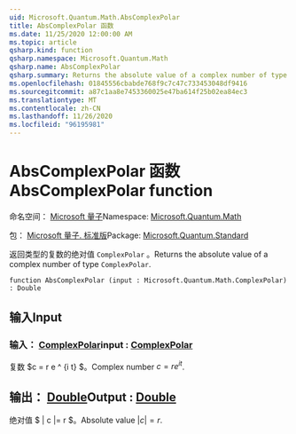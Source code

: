 ```yaml
---
uid: Microsoft.Quantum.Math.AbsComplexPolar
title: AbsComplexPolar 函数
ms.date: 11/25/2020 12:00:00 AM
ms.topic: article
qsharp.kind: function
qsharp.namespace: Microsoft.Quantum.Math
qsharp.name: AbsComplexPolar
qsharp.summary: Returns the absolute value of a complex number of type `ComplexPolar`.
ms.openlocfilehash: 01845556cbabde768f9c7c47c733453048df9416
ms.sourcegitcommit: a87c1aa8e7453360025e47ba614f25b02ea84ec3
ms.translationtype: MT
ms.contentlocale: zh-CN
ms.lasthandoff: 11/26/2020
ms.locfileid: "96195981"
---
```

# <a name="abscomplexpolar-function"></a><span data-ttu-id="0a10b-102">AbsComplexPolar 函数</span><span class="sxs-lookup"><span data-stu-id="0a10b-102">AbsComplexPolar function</span></span>

<span data-ttu-id="0a10b-103">命名空间： [Microsoft 量子](xref:Microsoft.Quantum.Math)</span><span class="sxs-lookup"><span data-stu-id="0a10b-103">Namespace: [Microsoft.Quantum.Math](xref:Microsoft.Quantum.Math)</span></span>

<span data-ttu-id="0a10b-104">包： [Microsoft 量子. 标准版](https://nuget.org/packages/Microsoft.Quantum.Standard)</span><span class="sxs-lookup"><span data-stu-id="0a10b-104">Package: [Microsoft.Quantum.Standard](https://nuget.org/packages/Microsoft.Quantum.Standard)</span></span>


<span data-ttu-id="0a10b-105">返回类型的复数的绝对值 `ComplexPolar` 。</span><span class="sxs-lookup"><span data-stu-id="0a10b-105">Returns the absolute value of a complex number of type `ComplexPolar`.</span></span>

```qsharp
function AbsComplexPolar (input : Microsoft.Quantum.Math.ComplexPolar) : Double
```


## <a name="input"></a><span data-ttu-id="0a10b-106">输入</span><span class="sxs-lookup"><span data-stu-id="0a10b-106">Input</span></span>

### <a name="input--complexpolar"></a><span data-ttu-id="0a10b-107">输入： [ComplexPolar](xref:Microsoft.Quantum.Math.ComplexPolar)</span><span class="sxs-lookup"><span data-stu-id="0a10b-107">input : [ComplexPolar](xref:Microsoft.Quantum.Math.ComplexPolar)</span></span>

<span data-ttu-id="0a10b-108">复数 $c = r e ^ {i t} $。</span><span class="sxs-lookup"><span data-stu-id="0a10b-108">Complex number $c = r e^{i t}$.</span></span>



## <a name="output--double"></a><span data-ttu-id="0a10b-109">输出： [Double](xref:microsoft.quantum.lang-ref.double)</span><span class="sxs-lookup"><span data-stu-id="0a10b-109">Output : [Double](xref:microsoft.quantum.lang-ref.double)</span></span>

<span data-ttu-id="0a10b-110">绝对值 $ | c |= r $。</span><span class="sxs-lookup"><span data-stu-id="0a10b-110">Absolute value $|c| = r$.</span></span>